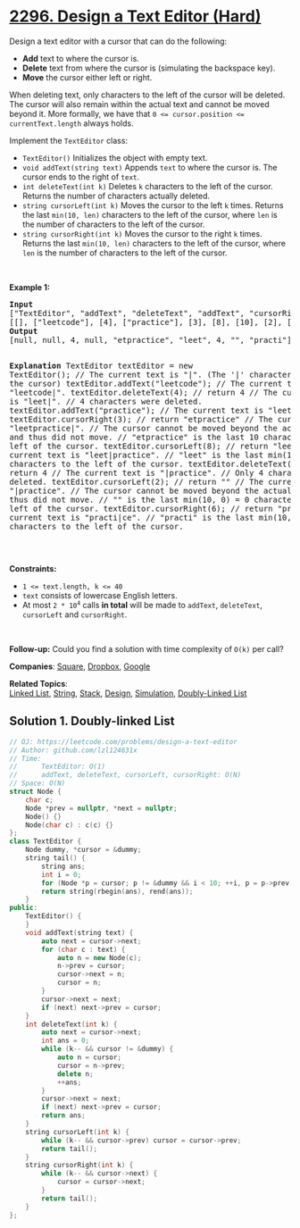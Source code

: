 # [2296. Design a Text Editor (Hard)](https://leetcode.com/problems/design-a-text-editor)

<p>Design a text editor with a cursor that can do the following:</p>
<ul>
	<li><strong>Add</strong> text to where the cursor is.</li>
	<li><strong>Delete</strong> text from where the cursor is (simulating the backspace key).</li>
	<li><strong>Move</strong> the cursor either left or right.</li>
</ul>
<p>When deleting text, only characters to the left of the cursor will be deleted. The cursor will also remain within the actual text and cannot be moved beyond it. More formally, we have that <code>0 &lt;= cursor.position &lt;= currentText.length</code> always holds.</p>
<p>Implement the <code>TextEditor</code> class:</p>
<ul>
	<li><code>TextEditor()</code> Initializes the object with empty text.</li>
	<li><code>void addText(string text)</code> Appends <code>text</code> to where the cursor is. The cursor ends to the right of <code>text</code>.</li>
	<li><code>int deleteText(int k)</code> Deletes <code>k</code> characters to the left of the cursor. Returns the number of characters actually deleted.</li>
	<li><code>string cursorLeft(int k)</code> Moves the cursor to the left <code>k</code> times. Returns the last <code>min(10, len)</code> characters to the left of the cursor, where <code>len</code> is the number of characters to the left of the cursor.</li>
	<li><code>string cursorRight(int k)</code> Moves the cursor to the right <code>k</code> times. Returns the last <code>min(10, len)</code> characters to the left of the cursor, where <code>len</code> is the number of characters to the left of the cursor.</li>
</ul>
<p>&nbsp;</p>
<p><strong class="example">Example 1:</strong></p>
<pre><strong>Input</strong>
["TextEditor", "addText", "deleteText", "addText", "cursorRight", "cursorLeft", "deleteText", "cursorLeft", "cursorRight"]
[[], ["leetcode"], [4], ["practice"], [3], [8], [10], [2], [6]]
<strong>Output</strong>
[null, null, 4, null, "etpractice", "leet", 4, "", "practi"]

<strong>Explanation</strong>
TextEditor textEditor = new TextEditor(); // The current text is "|". (The '|' character represents the cursor)
textEditor.addText("leetcode"); // The current text is "leetcode|".
textEditor.deleteText(4); // return 4
// The current text is "leet|".
// 4 characters were deleted.
textEditor.addText("practice"); // The current text is "leetpractice|".
textEditor.cursorRight(3); // return "etpractice"
// The current text is "leetpractice|".
// The cursor cannot be moved beyond the actual text and thus did not move.
// "etpractice" is the last 10 characters to the left of the cursor.
textEditor.cursorLeft(8); // return "leet"
// The current text is "leet|practice".
// "leet" is the last min(10, 4) = 4 characters to the left of the cursor.
textEditor.deleteText(10); // return 4
// The current text is "|practice".
// Only 4 characters were deleted.
textEditor.cursorLeft(2); // return ""
// The current text is "|practice".
// The cursor cannot be moved beyond the actual text and thus did not move.
// "" is the last min(10, 0) = 0 characters to the left of the cursor.
textEditor.cursorRight(6); // return "practi"
// The current text is "practi|ce".
// "practi" is the last min(10, 6) = 6 characters to the left of the cursor.
</pre>
<p>&nbsp;</p>
<p><strong>Constraints:</strong></p>
<ul>
	<li><code>1 &lt;= text.length, k &lt;= 40</code></li>
	<li><code>text</code> consists of lowercase English letters.</li>
	<li>At most <code>2 * 10<sup>4</sup></code> calls <strong>in total</strong> will be made to <code>addText</code>, <code>deleteText</code>, <code>cursorLeft</code> and <code>cursorRight</code>.</li>
</ul>
<p>&nbsp;</p>
<p><strong>Follow-up:</strong> Could you find a solution with time complexity of <code>O(k)</code> per call?</p>

**Companies**:
[Square](https://leetcode.com/company/square), [Dropbox](https://leetcode.com/company/dropbox), [Google](https://leetcode.com/company/google)

**Related Topics**:  
[Linked List](https://leetcode.com/tag/linked-list/), [String](https://leetcode.com/tag/string/), [Stack](https://leetcode.com/tag/stack/), [Design](https://leetcode.com/tag/design/), [Simulation](https://leetcode.com/tag/simulation/), [Doubly-Linked List](https://leetcode.com/tag/doubly-linked-list/)

## Solution 1. Doubly-linked List

```cpp
// OJ: https://leetcode.com/problems/design-a-text-editor
// Author: github.com/lzl124631x
// Time:
//      TextEditor: O(1)
//      addText, deleteText, cursorLeft, cursorRight: O(N)
// Space: O(N)
struct Node {
    char c;
    Node *prev = nullptr, *next = nullptr;
    Node() {}
    Node(char c) : c(c) {}
};
class TextEditor {
    Node dummy, *cursor = &dummy;
    string tail() {
        string ans;
        int i = 0;
        for (Node *p = cursor; p != &dummy && i < 10; ++i, p = p->prev) ans += p->c;
        return string(rbegin(ans), rend(ans));
    }
public:
    TextEditor() {
    }
    void addText(string text) {
        auto next = cursor->next;
        for (char c : text) {
            auto n = new Node(c);
            n->prev = cursor;
            cursor->next = n;
            cursor = n;
        }
        cursor->next = next;
        if (next) next->prev = cursor;
    }
    int deleteText(int k) {
        auto next = cursor->next;
        int ans = 0;
        while (k-- && cursor != &dummy) {
            auto n = cursor;
            cursor = n->prev;
            delete n;
            ++ans;
        }
        cursor->next = next;
        if (next) next->prev = cursor;
        return ans;
    }
    string cursorLeft(int k) {
        while (k-- && cursor->prev) cursor = cursor->prev;
        return tail();
    }
    string cursorRight(int k) {
        while (k-- && cursor->next) {
            cursor = cursor->next;
        }
        return tail();
    }
};
```